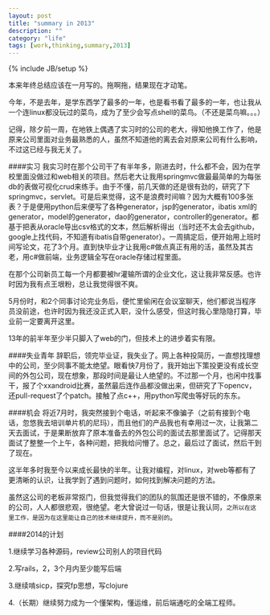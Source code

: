 ```yaml
---
layout: post
title: "summary in 2013"
description: ""
category: "life"
tags: [work,thinking,summary,2013]
---
```

{% include JB/setup %}

本来年终总结应该在一月写的。拖啊拖，结果现在才动笔。

今年，不是去年，是学东西学了最多的一年，也是看书看了最多的一年，也让我从一个连linux都没玩过的菜鸟，成为了至少会写点shell的菜鸟。（不还是菜鸟嘛。。。）


记得，除夕前一周，在地铁上偶遇了实习时的公司的老大，得知他换工作了，他是原来公司里面对业务最熟悉的人，虽然不知道他的离去会对原来公司有什么影响，不过这已经与我无关了。

####实习
我实习时在那个公司干了有半年多，刚进去时，什么都不会，因为在学校里面没做过和web相关的项目。然后老大让我用springmvc做最最简单的为每张db的表做可视化crud来练手。由于不懂，前几天做的还是很有劲的，研究了下springmvc，servlet。可是后来觉得，这不是浪费时间嘛？因为大概有100多张表？于是便用python后来便写了各种generator，jsp的generator，ibatis xml的generator，model的generator，dao的generator，controller的generator。都基于把表从oracle导出csv格式的文本，然后解析得出（当时还不太会去github，google上找代码，不知道有ibatis自带generator）。一周搞定后，便开始用上班时间写论文，花了3个月。直到快毕业才让我用c#做点真正有用的活，虽然及其古老，用c#做前端，业务逻辑全写在oracle存储过程里面。

在那个公司新员工每一个月都要被hr灌输所谓的企业文化，这让我非常反感。也许时因为我有点王垠粉，总让我觉得很不爽。

5月份时，和2个同事讨论完业务后，便忙里偷闲在会议室聊天，他们都说当程序员没前途，也许时因为我还没正式入职，没什么感受，但这时我心里隐隐打算，毕业前一定要离开这里。

13年的前半年至少半只脚入了web的门，但技术上的进步着实有限。

####失业青年
辞职后，领完毕业证，我失业了。网上各种投简历，一直想找理想中的公司，至少同事不能太绝望。眼看快7月份了，我开始出下策投更没有成长空间的外包公司，现在想象，那段时间是最让人绝望的。不过那一个月，也闲中找事干，报了个xxandroid比赛，虽然最后连作品都没做出来，但研究了下opencv，还pull-request了个patch。接触了点c++，用python写爬虫等好玩的东东。

####机会
将近7月时，我突然接到个电话，听起来不像骗子（之前有接到个电话，忽悠我去培训单片机的尼玛），而且他们的产品我也有幸用过一次，让我第二天去面试，于是果断放弃了原本准备去的外包公司的面试去那里面试了。记得那天面试了整整一个上午，各种问题，把我给问懵了。总之，最后过了面试，然后干到了现在。

这半年多时我至今以来成长最快的半年。让我对编程，对linux，对web等都有了更清晰的认识，让我学到了遇到问题时，如何找到解决问题的方法。

虽然这公司的老板非常抠门，但我觉得我们的团队的氛围还是很不错的，不像原来的公司，人人都很悲观，很绝望。老大曾说过一句话，很是让我认同，`之所以在这里工作，是因为在这里能让自己的技术继续提升，而不是别的`。

####2014的计划

1.继续学习各种源码，review公司别人的项目代码

2.写rails，2，3个月内至少能写后端

3.继续啃sicp，探究fp思想，写clojure

4.（长期）继续努力成为一个懂架构，懂运维，前后端通吃的全端工程师。
